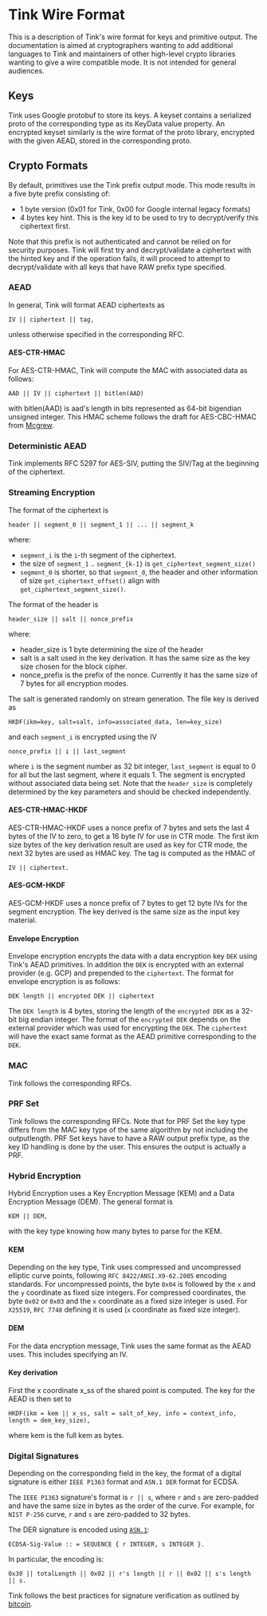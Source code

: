 # Tink Wire Format

<!--*
# Document freshness: For more information, see go/fresh-source.
freshness: { owner: 'sschmieg' reviewed: '2021-02-18' }
*-->

This is a description of Tink's wire format for keys and primitive output. The
documentation is aimed at cryptographers wanting to add additional languages to
Tink and maintainers of other high-level crypto libraries wanting to give a wire
compatible mode. It is not intended for general audiences.

## Keys

Tink uses Google protobuf to store its keys. A keyset contains a serialized
proto of the corresponding type as its KeyData value property. An encrypted
keyset similarly is the wire format of the proto library, encrypted with the
given AEAD, stored in the corresponding proto.

## Crypto Formats

By default, primitives use the Tink prefix output mode. This mode results in a
five byte prefix consisting of:

*   1 byte version (0x01 for Tink, 0x00 for Google internal legacy formats)
*   4 bytes key hint. This is the key id to be used to try to decrypt/verify
    this ciphertext first.

Note that this prefix is not authenticated and cannot be relied on for security
purposes. Tink will first try and decrypt/validate a ciphertext with the hinted
key and if the operation fails, it will proceed to attempt to decrypt/validate
with all keys that have RAW prefix type specified.

### AEAD

In general, Tink will format AEAD ciphertexts as

```
IV || ciphertext || tag,
```

unless otherwise specified in the corresponding RFC.

#### AES-CTR-HMAC

For AES-CTR-HMAC, Tink will compute the MAC with associated data as follows:

```
AAD || IV || ciphertext || bitlen(AAD)
```

with bitlen(AAD) is aad's length in bits represented as 64-bit bigendian
unsigned integer. This HMAC scheme follows the draft for AES-CBC-HMAC from
[Mcgrew](https://tools.ietf.org/html/draft-mcgrew-aead-aes-cbc-hmac-sha2-05).

### Deterministic AEAD

Tink implements RFC 5297 for AES-SIV, putting the SIV/Tag at the beginning of
the ciphertext.

### Streaming Encryption

The format of the ciphertext is

```
header || segment_0 || segment_1 || ... || segment_k
```

where:

*   `segment_i` is the `i`-th segment of the ciphertext.
*   the size of `segment_1` .. `segment_{k-1}` is
    `get_ciphertext_segment_size()`
*   `segment_0` is shorter, so that `segment_0`, the header and other
    information of size `get_ciphertext_offset()` align with
    `get_ciphertext_segment_size()`.

The format of the header is

```
header_size || salt || nonce_prefix
```

where:

*   header_size is 1 byte determining the size of the header
*   salt is a salt used in the key derivation. It has the same size as the key
    size chosen for the block cipher.
*   nonce_prefix is the prefix of the nonce. Currently it has the same size of 7
    bytes for all encryption modes.

The salt is generated randomly on stream generation. The file key is derived as

```
HKDF(ikm=key, salt=salt, info=associated_data, len=key_size)
```

and each `segment_i` is encrypted using the IV

```
nonce_prefix || i || last_segment
```

where `i` is the segment number as 32 bit integer, `last_segment` is equal to 0
for all but the last segment, where it equals 1. The segment is encrypted
without associated data being set. Note that the `header_size` is completely
determined by the key parameters and should be checked independently.

#### AES-CTR-HMAC-HKDF

AES-CTR-HMAC-HKDF uses a nonce prefix of 7 bytes and sets the last 4 bytes of
the IV to zero, to get a 16 byte IV for use in CTR mode. The first ikm size
bytes of the key derivation result are used as key for CTR mode, the next 32
bytes are used as HMAC key. The tag is computed as the HMAC of

```
IV || ciphertext.
```

#### AES-GCM-HKDF

AES-GCM-HKDF uses a nonce prefix of 7 bytes to get 12 byte IVs for the segment
encryption. The key derived is the same size as the input key material.

#### Envelope Encryption

Envelope encryption encrypts the data with a data encryption key `DEK` using
Tink's AEAD primitives. In addition the `DEK` is encrypted with an external
provider (e.g. GCP) and prepended to the `ciphertext`. The format for envelope
encryption is as follows:

```
DEK length || encrypted DEK || ciphertext
```

The `DEK length` is 4 bytes, storing the length of the `encrypted DEK` as a
32-bit big endian integer. The format of the `encrypted DEK` depends on the
external provider which was used for encrypting the `DEK`. The `ciphertext` will
have the exact same format as the AEAD primitive corresponding to the `DEK`.

### MAC

Tink follows the corresponding RFCs.

### PRF Set

Tink follows the corresponding RFCs. Note that for PRF Set the key type differs
from the MAC key type of the same algorithm by not including the outputlength.
PRF Set keys have to have a RAW output prefix type, as the key ID handling is
done by the user. This ensures the output is actually a PRF.

### Hybrid Encryption

Hybrid Encryption uses a Key Encryption Message (KEM) and a Data Encryption
Message (DEM). The general format is

```
KEM || DEM,
```

with the key type knowing how many bytes to parse for the KEM.

#### KEM

Depending on the key type, Tink uses compressed and uncompressed elliptic curve
points, following `RFC 8422/ANSI.X9-62.2005` encoding standards. For
uncompressed points, the byte `0x04` is followed by the `x` and the `y`
coordinate as fixed size integers. For compressed coordinates, the byte `0x02`
or `0x03` and the `x` coordinate as a fixed size integer is used. For `X25519`,
`RFC 7748` defining it is used (`x` coordinate as fixed size integer).

#### DEM

For the data encryption message, Tink uses the same format as the AEAD uses.
This includes specifying an IV.

#### Key derivation

First the x coordinate x_ss of the shared point is computed. The key for the
AEAD is then set to

```
HKDF(ikm = kem || x_ss, salt = salt_of_key, info = context_info, length = dem_key_size),
```

where kem is the full kem as bytes.

### Digital Signatures

Depending on the corresponding field in the key, the format of a digital
signature is either `IEEE P1363` format and `ASN.1 DER` format for ECDSA.

The `IEEE P1363` signature's format is `r || s`, where `r` and `s` are zero-padded
and have the same size in bytes as the order of the curve. For example, for
`NIST P-256` curve, `r` and `s` are zero-padded to 32 bytes.

The DER signature is encoded using
[`ASN.1`](https://tools.ietf.org/html/rfc5480#appendix-A):

```
ECDSA-Sig-Value :: = SEQUENCE { r INTEGER, s INTEGER }.
```

In particular, the encoding is:

```
0x30 || totalLength || 0x02 || r's length || r || 0x02 || s's length || s.
```

Tink follows the best practices for signature verification as outlined by
[bitcoin](https://github.com/bitcoin/bips/blob/master/bip-0066.mediawiki).

